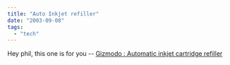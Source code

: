 ```yaml
---
title: "Auto Inkjet refiller"
date: "2003-09-08"
tags: 
  - "tech"
---
```


Hey phil, this one is for you -- [Gizmodo : Automatic inkjet cartridge refiller](http://www.gizmodo.com/archives/008611.php "Gizmodo : Automatic inkjet cartridge refiller")
